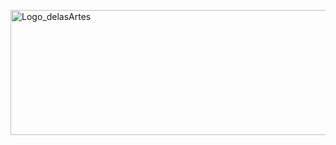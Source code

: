 <a ref='https://delasartes.vercel.app/home'><img align="center" alt="Logo_delasArtes" height="200" width="600" src="https://imgur.com/Kmll7cQ.png"></a>
